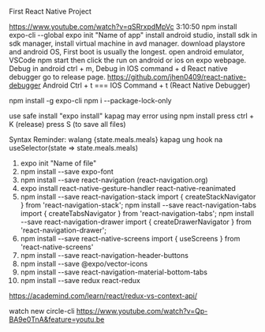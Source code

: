 First React Native Project

https://www.youtube.com/watch?v=qSRrxpdMpVc 3:10:50
npm install expo-cli --global
expo init "Name of app"
install android studio, install sdk in sdk manager, install virtual machine in avd manager. download playstore and android OS, First boot is usually the longest.
open android emulator, VSCode npm start then click the run on android or ios on expo webpage.
Debug in android ctrl + m, Debug in IOS command + d
React native debugger go to release page. https://github.com/jhen0409/react-native-debugger
Android Ctrl + t === IOS Command + t (React Native Debugger)

npm install -g expo-cli
npm i --package-lock-only

use safe install "expo install" kapag may error using npm install
press ctrl + K (release) press S (to save all files)

Syntax Reminder: walang {state.meals.meals} kapag ung hook na
useSelector(state => state.meals.meals)

1. expo init "Name of file"
2. npm install --save expo-font
3. npm install --save react-navigation (react-navigation.org)
4. expo install react-native-gesture-handler react-native-reanimated
5. npm install --save react-navigation-stack
   import { createStackNavigator } from 'react-navigation-stack';
   npm install --save react-navigation-tabs
   import { createTabsNavigator } from 'react-navigation-tabs';
   npm install --save react-navigation-drawer
   import { createDrawerNavigator } from 'react-navigation-drawer';
6. npm install --save react-native-screens
   import { useScreens } from 'react-native-screens'
7. npm install --save react-navigation-header-buttons
8. npm install --save @expo/vector-icons
9. npm install --save react-navigation-material-bottom-tabs
10. npm install --save redux react-redux

https://academind.com/learn/react/redux-vs-context-api/

watch new circle-cli https://www.youtube.com/watch?v=Qp-BA9e0TnA&feature=youtu.be
